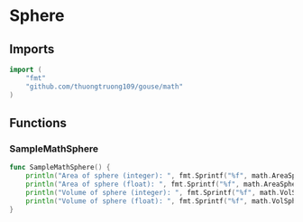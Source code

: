 # Sphere

## Imports

```go
import (
	"fmt"
	"github.com/thuongtruong109/gouse/math"
)
```
## Functions


### SampleMathSphere

```go
func SampleMathSphere() {
	println("Area of sphere (integer): ", fmt.Sprintf("%f", math.AreaSphere(10)))
	println("Area of sphere (float): ", fmt.Sprintf("%f", math.AreaSphereF(10.0)))
	println("Volume of sphere (integer): ", fmt.Sprintf("%f", math.VolSphere(10)))
	println("Volume of sphere (float): ", fmt.Sprintf("%f", math.VolSphereF(10.0)))
}
```
